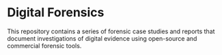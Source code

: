 # Digital Forensics
This repository contains a series of forensic case studies and reports that document investigations of digital evidence using open-source and commercial forensic tools.
